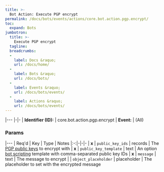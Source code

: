 ```yaml
---
title: >-
  Bot Action: Execute PGP encrypt
permalink: /docs/bots/events/actions/core.bot.action.pgp.encrypt/
toc:
  expand: Bots
jumbotron:
  title: >-
    Execute PGP encrypt
  tagline: 
  breadcrumbs:
  -
    label: Docs &raquo;
    url: /docs/home/
  -
    label: Bots &raquo;
    url: /docs/bots/
  -
    label: Events &raquo;
    url: /docs/bots/events/
  -
    label: Actions &raquo;
    url: /docs/bots/events/
---
```


|---
|-|-
| **Identifier (ID):** | core.bot.action.pgp.encrypt
| **Event:** | (All)

### Params

|---
| Req'd | Key | Type | Notes 
|:-:|-|-|-
| **x** | `public_key_ids` | records | The [PGP public keys](/docs/records/types/gpg_public_key/) to encrypt with
| **x** | `public_key_template` | text | An option [bot scripting](/docs/bots/scripting/) template with comma-separated public key IDs
| **x** | `message` | text | The message to encrypt
|  | `object_placeholder` | placeholder | The placeholder to set with the encrypted message
